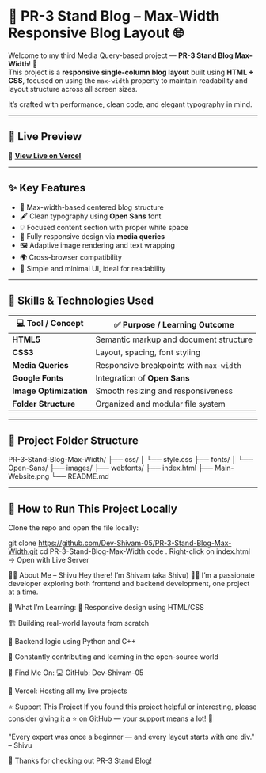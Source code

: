 # 📰 PR-3 Stand Blog – Max-Width Responsive Blog Layout 🌐

Welcome to my third Media Query-based project — **PR-3 Stand Blog Max-Width**! 🎯  
This project is a **responsive single-column blog layout** built using **HTML + CSS**, focused on using the `max-width` property to maintain readability and layout structure across all screen sizes.

It’s crafted with performance, clean code, and elegant typography in mind.

---

## 🔗 Live Preview

🚀 **[View Live on Vercel](https://shivam-pr-3-stand-blog-max-width.vercel.app/)**

---

## ✨ Key Features

- 🧱 Max-width-based centered blog structure  
- 🖋️ Clean typography using **Open Sans** font  
- 💡 Focused content section with proper white space  
- 📱 Fully responsive design via **media queries**  
- 🖼️ Adaptive image rendering and text wrapping  
- 🌍 Cross-browser compatibility  
- 🧼 Simple and minimal UI, ideal for readability

---

## 🧰 Skills & Technologies Used

| 💻 Tool / Concept     | ✅ Purpose / Learning Outcome               |
|------------------------|---------------------------------------------|
| **HTML5**              | Semantic markup and document structure     |
| **CSS3**               | Layout, spacing, font styling              |
| **Media Queries**      | Responsive breakpoints with `max-width`    |
| **Google Fonts**       | Integration of **Open Sans**               |
| **Image Optimization** | Smooth resizing and responsiveness         |
| **Folder Structure**   | Organized and modular file system          |

---

## 📂 Project Folder Structure

PR-3-Stand-Blog-Max-Width/
├── css/
│ └── style.css
├── fonts/
│ └── Open-Sans/
├── images/
├── webfonts/
├── index.html
├── Main-Website.png
└── README.md

---

## 🚀 How to Run This Project Locally

Clone the repo and open the file locally:

git clone https://github.com/Dev-Shivam-05/PR-3-Stand-Blog-Max-Width.git
cd PR-3-Stand-Blog-Max-Width
code .
Right-click on index.html → Open with Live Server


🙋‍♂️ About Me – Shivu
Hey there! I’m Shivam (aka Shivu) 👨‍💻
I’m a passionate developer exploring both frontend and backend development, one project at a time.

🌟 What I’m Learning:
🎨 Responsive design using HTML/CSS

🏗️ Building real-world layouts from scratch

🧠 Backend logic using Python and C++

🌱 Constantly contributing and learning in the open-source world

🔗 Find Me On:
💻 GitHub: Dev-Shivam-05

🔗 Vercel: Hosting all my live projects

⭐ Support This Project
If you found this project helpful or interesting,
please consider giving it a ⭐ on GitHub — your support means a lot! 💖

"Every expert was once a beginner — and every layout starts with one div." – Shivu

🎉 Thanks for checking out PR-3 Stand Blog!
